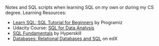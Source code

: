 Notes and SQL scripts when learning SQL on my own or during my CS degree.
Learning Resources: 
 - [Learn SQL: SQL Tutorial for Beginners](https://www.programiz.com/sql/online-compiler/) by Programiz
 - Udacity Course: [SQL for Data Analysis](https://learn.udacity.com/courses/ud198)
 - [SQL Fundamentals](https://hyperskill.org/tracks/31) by Hyperskill  
 - [Databases: Relational Databases and SQL](https://learning.edx.org/course/course-v1:StanfordOnline+SOE.YDB-SQL0001+2T2020/home) on edX
